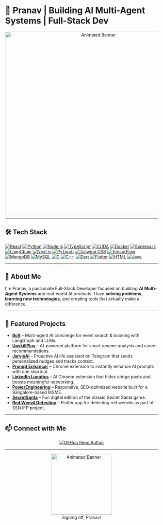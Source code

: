 # 👋 Pranav | Building AI Multi-Agent Systems | Full-Stack Dev

<div align="center">

<!-- Animated Banner -->
<img src="https://media4.giphy.com/media/v1.Y2lkPTc5MGI3NjExZTNtb2cxdW5vcGNzZXljeDRyMjdvaW55c2xicXBudWYwNDFtenBhbiZlcD12MV9pbnRlcm5hbF9naWZfYnlfaWQmY3Q9Zw/SfXCSWdTzkZxFaEnUR/giphy.gif" width="600" alt="Animated Banner">

</div>

---

## 🛠️ Tech Stack

[![React](https://img.shields.io/badge/React-20232A?style=for-the-badge&logo=react&logoColor=61DAFB)](https://reactjs.org)
[![Python](https://img.shields.io/badge/Python-3776AB?style=for-the-badge&logo=python&logoColor=white)](https://www.python.org/)
[![Node.js](https://img.shields.io/badge/Node.js-339933?style=for-the-badge&logo=nodedotjs&logoColor=white)](https://nodejs.org/)
[![TypeScript](https://img.shields.io/badge/TypeScript-007ACC?style=for-the-badge&logo=typescript&logoColor=white)](https://www.typescriptlang.org/)
[![CUDA](https://img.shields.io/badge/CUDA-76B900?logo=nvidia&logoColor=fff)]()
[![Docker](https://img.shields.io/badge/Docker-2496ED?logo=docker&logoColor=fff)]()
[![Express.js](https://img.shields.io/badge/Express.js-%23404d59.svg?logo=express&logoColor=%2361DAFB)]()
[![LangChain](https://img.shields.io/badge/LangChain-1c3c3c.svg?logo=langchain&logoColor=white)]()
[![Next.js](https://img.shields.io/badge/Next.js-black?logo=next.js&logoColor=white)]()
[![PyTorch](https://img.shields.io/badge/PyTorch-ee4c2c?logo=pytorch&logoColor=white)]()
[![Tailwind CSS](https://img.shields.io/badge/Tailwind%20CSS-%2338B2AC.svg?logo=tailwind-css&logoColor=white)]()
[![TensorFlow](https://img.shields.io/badge/TensorFlow-ff8f00?logo=tensorflow&logoColor=white)]()
[![MongoDB](https://img.shields.io/badge/MongoDB-%234ea94b.svg?logo=mongodb&logoColor=white)]()
[![MySQL](https://img.shields.io/badge/MySQL-4479A1?logo=mysql&logoColor=fff)]()
[![C](https://img.shields.io/badge/C-00599C?logo=c&logoColor=white)]()
[![C++](https://img.shields.io/badge/C++-%2300599C.svg?logo=c%2B%2B&logoColor=white)]()
[![Dart](https://img.shields.io/badge/Dart-%230175C2.svg?logo=dart&logoColor=white)]()
[![Flutter](https://img.shields.io/badge/Flutter-02569B?logo=flutter&logoColor=fff)]()
[![HTML](https://img.shields.io/badge/HTML-%23E34F26.svg?logo=html5&logoColor=white)]()
[![Java](https://img.shields.io/badge/Java-%23ED8B00.svg?logo=openjdk&logoColor=white)]()


---

## 👋 About Me

I'm Pranav, a passionate Full-Stack Developer focused on building **AI Multi-Agent Systems** and real-world AI products. I love **solving problems, learning new technologies**, and creating tools that actually make a difference.  

---

## 🚀 Featured Projects

- **[Bolt](https://github.com/pranav-dp/fanpitfinal)** – Multi-agent AI concierge for event search & booking with LangGraph and LLMs.  
- **[UpskillPlus](https://github.com/pranav-dp/upskill)** – AI-powered platform for smart resume analysis and career recommendations.  
- **[JarvisAI](https://github.com/pranav-dp/JarvisAI)** – Proactive AI life assistant on Telegram that sends personalized nudges and tracks context.  
- **[Prompt Enhancer](https://github.com/pranav-dp/prompt-enhancer)** – Chrome extension to instantly enhance AI prompts with one shortcut.  
- **[LinkedIn Lunatics](https://github.com/pranav-dp/linkedin-lunatics)** – AI Chrome extension that hides cringe posts and boosts meaningful networking.  
- **[PowerEngineering](https://github.com/pranav-dp/PowerEngineering)** – Responsive, SEO-optimized website built for a Bangalore-based MSME.  
- **[SecretSanta](https://github.com/pranav-dp/secretSanta)** – Fun digital edition of the classic Secret Santa game.  
- **[Red Weevil Detection](https://github.com/pranav-dp/reddd)** – Flutter app for detecting red weevils as part of SSN IFP project.  

---

## 📫 Connect with Me

<p align="center">
<a href="https://github.com/pranav-dp" target="_blank">
    <img src="https://img.shields.io/badge/GitHub-Check%20out%20my%20repos-181717?style=for-the-badge&logo=github&logoColor=white" alt="GitHub Repo Button">
</a>
</p>

---

<div align="center">
<img src="https://media4.giphy.com/media/v1.Y2lkPTc5MGI3NjExZzRzNmdjNTI0eDlkMzlrN214eDF3anhzMTJkZWJsY24xNG5vbWtjdyZlcD12MV9pbnRlcm5hbF9naWZfYnlfaWQmY3Q9Zw/0mSbmyxpgBhNfliH1p/giphy.gif" width="200" alt="Animated Banner">
<br>
Signing off, Pranav!  
</div>
